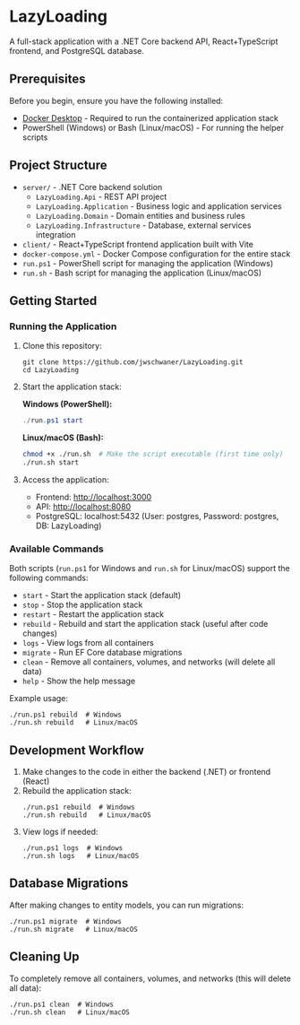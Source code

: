 # LazyLoading

A full-stack application with a .NET Core backend API, React+TypeScript frontend, and PostgreSQL database.

## Prerequisites

Before you begin, ensure you have the following installed:

- [Docker Desktop](https://www.docker.com/products/docker-desktop/) - Required to run the containerized application stack
- PowerShell (Windows) or Bash (Linux/macOS) - For running the helper scripts

## Project Structure

- `server/` - .NET Core backend solution
  - `LazyLoading.Api` - REST API project
  - `LazyLoading.Application` - Business logic and application services
  - `LazyLoading.Domain` - Domain entities and business rules
  - `LazyLoading.Infrastructure` - Database, external services integration
- `client/` - React+TypeScript frontend application built with Vite
- `docker-compose.yml` - Docker Compose configuration for the entire stack
- `run.ps1` - PowerShell script for managing the application (Windows)
- `run.sh` - Bash script for managing the application (Linux/macOS)

## Getting Started

### Running the Application

1. Clone this repository:
   ```
   git clone https://github.com/jwschwaner/LazyLoading.git
   cd LazyLoading
   ```

2. Start the application stack:

   **Windows (PowerShell):**
   ```powershell
   ./run.ps1 start
   ```

   **Linux/macOS (Bash):**
   ```bash
   chmod +x ./run.sh  # Make the script executable (first time only)
   ./run.sh start
   ```

3. Access the application:
   - Frontend: [http://localhost:3000](http://localhost:3000)
   - API: [http://localhost:8080](http://localhost:8080)
   - PostgreSQL: localhost:5432 (User: postgres, Password: postgres, DB: LazyLoading)

### Available Commands

Both scripts (`run.ps1` for Windows and `run.sh` for Linux/macOS) support the following commands:

- `start` - Start the application stack (default)
- `stop` - Stop the application stack
- `restart` - Restart the application stack
- `rebuild` - Rebuild and start the application stack (useful after code changes)
- `logs` - View logs from all containers
- `migrate` - Run EF Core database migrations
- `clean` - Remove all containers, volumes, and networks (will delete all data)
- `help` - Show the help message

Example usage:
```
./run.ps1 rebuild  # Windows
./run.sh rebuild   # Linux/macOS
```

## Development Workflow

1. Make changes to the code in either the backend (.NET) or frontend (React)
2. Rebuild the application stack:
   ```
   ./run.ps1 rebuild  # Windows
   ./run.sh rebuild   # Linux/macOS
   ```
3. View logs if needed:
   ```
   ./run.ps1 logs  # Windows
   ./run.sh logs   # Linux/macOS
   ```

## Database Migrations

After making changes to entity models, you can run migrations:

```
./run.ps1 migrate  # Windows
./run.sh migrate   # Linux/macOS
```

## Cleaning Up

To completely remove all containers, volumes, and networks (this will delete all data):

```
./run.ps1 clean  # Windows
./run.sh clean   # Linux/macOS
```
